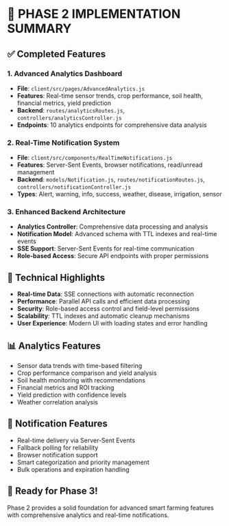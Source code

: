 # 🚀 **PHASE 2 IMPLEMENTATION SUMMARY**

## **✅ Completed Features**

### **1. Advanced Analytics Dashboard**
- **File**: `client/src/pages/AdvancedAnalytics.js`
- **Features**: Real-time sensor trends, crop performance, soil health, financial metrics, yield prediction
- **Backend**: `routes/analyticsRoutes.js`, `controllers/analyticsController.js`
- **Endpoints**: 10 analytics endpoints for comprehensive data analysis

### **2. Real-Time Notification System**
- **File**: `client/src/components/RealTimeNotifications.js`
- **Features**: Server-Sent Events, browser notifications, read/unread management
- **Backend**: `models/Notification.js`, `routes/notificationRoutes.js`, `controllers/notificationController.js`
- **Types**: Alert, warning, info, success, weather, disease, irrigation, sensor

### **3. Enhanced Backend Architecture**
- **Analytics Controller**: Comprehensive data processing and analysis
- **Notification Model**: Advanced schema with TTL indexes and real-time events
- **SSE Support**: Server-Sent Events for real-time communication
- **Role-based Access**: Secure API endpoints with proper permissions

## **🔧 Technical Highlights**

- **Real-time Data**: SSE connections with automatic reconnection
- **Performance**: Parallel API calls and efficient data processing
- **Security**: Role-based access control and field-level permissions
- **Scalability**: TTL indexes and automatic cleanup mechanisms
- **User Experience**: Modern UI with loading states and error handling

## **📊 Analytics Features**
- Sensor data trends with time-based filtering
- Crop performance comparison and yield analysis
- Soil health monitoring with recommendations
- Financial metrics and ROI tracking
- Yield prediction with confidence levels
- Weather correlation analysis

## **🔔 Notification Features**
- Real-time delivery via Server-Sent Events
- Fallback polling for reliability
- Browser notification support
- Smart categorization and priority management
- Bulk operations and expiration handling

## **🚀 Ready for Phase 3!**

Phase 2 provides a solid foundation for advanced smart farming features with comprehensive analytics and real-time notifications. 